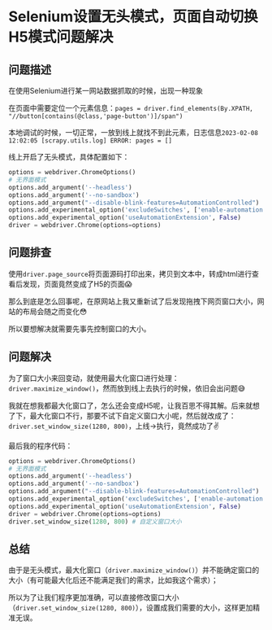 # Selenium设置无头模式，页面自动切换H5模式问题解决


## 问题描述

在使用Selenium进行某一网站数据抓取的时候，出现一种现象

在页面中需要定位一个元素信息：`pages = driver.find_elements(By.XPATH, "//button[contains(@class,'page-button')]/span")`

本地调试的时候，一切正常，一放到线上就找不到此元素，日志信息`2023-02-08 12:02:05 [scrapy.utils.log] ERROR: pages = []`

线上开启了无头模式，具体配置如下：

```python
options = webdriver.ChromeOptions()
# 无界面模式
options.add_argument('--headless')
options.add_argument('--no-sandbox')
options.add_argument("--disable-blink-features=AutomationControlled")
options.add_experimental_option('excludeSwitches', ['enable-automation'])
options.add_experimental_option('useAutomationExtension', False)
driver = webdriver.Chrome(options=options)
```

## 问题排查

使用`driver.page_source`将页面源码打印出来，拷贝到文本中，转成html进行查看后发现，页面竟然变成了H5的页面😱

那么到底是怎么回事呢，在原网站上我又重新试了后发现拖拽下网页窗口大小，网站的布局会随之而变化😳

所以要想解决就需要先事先控制窗口的大小。

## 问题解决

为了窗口大小来回变动，就使用最大化窗口进行处理：`driver.maximize_window()`，然而放到线上去执行的时候，依旧会出问题😅

我就在想我都最大化窗口了，怎么还会变成H5呢，让我百思不得其解。后来就想了下，最大化窗口不行，那要不试下自定义窗口大小呢，然后就改成了：`driver.set_window_size(1280, 800)`，上线->执行，竟然成功了✌️

最后我的程序代码：

```python
options = webdriver.ChromeOptions()
# 无界面模式
options.add_argument('--headless')
options.add_argument('--no-sandbox')
options.add_argument("--disable-blink-features=AutomationControlled")
options.add_experimental_option('excludeSwitches', ['enable-automation'])
options.add_experimental_option('useAutomationExtension', False)
driver = webdriver.Chrome(options=options)
driver.set_window_size(1280, 800) # 自定义窗口大小
```



## 总结

由于是无头模式，最大化窗口（`driver.maximize_window()`）并不能确定窗口的大小（有可能最大化后还不能满足我们的需求，比如我这个需求）；

所以为了让我们程序更加准确，可以直接修改窗口大小（`driver.set_window_size(1280, 800)`），设置成我们需要的大小，这样更加精准无误。

